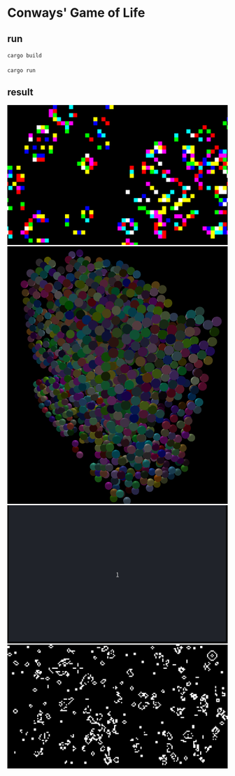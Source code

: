 # Conways' Game of Life
## run
```bash
cargo build

cargo run
```
## result
![](./assets/color-2d.png)
![](./assets/color-3d.png)
![](./assets/game-of-life.gif)
![](./assets/game-of-life.png)


